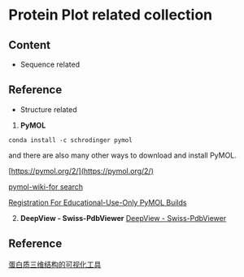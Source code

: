 # Protein Plot related collection
## Content
- Sequence related

## Reference

- Structure related
1. **PyMOL**
```
conda install -c schrodinger pymol
```

and there are also many other ways to download and install PyMOL.

[https://pymol.org/2/](https://pymol.org/2/)

[pymol-wiki-for search](https://pymolwiki.org/index.php/Main_Page)

[Registration For Educational-Use-Only PyMOL Builds](https://pymol.org/edu/?q=educational)

2. **DeepView - Swiss-PdbViewer**
[DeepView - Swiss-PdbViewer](https://spdbv.vital-it.ch/)

## Reference
[蛋白质三维结构的可视化工具](http://www.docin.com/p-51725205.html)

